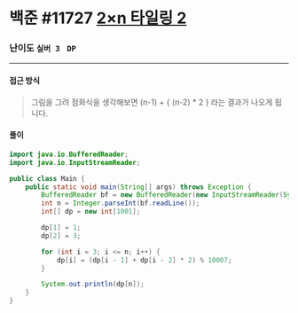 # 백준 #11727 [2×n 타일링 2](https://www.acmicpc.net/problem/11727)

### 난이도 `실버 3 `  `DP` 

---

#### 접근 방식

> 그림을 그려 점화식을 생각해보면 (n-1) +  { (n-2) * 2 } 라는 결과가 나오게 됩니다.

#### 풀이

```java
import java.io.BufferedReader;
import java.io.InputStreamReader;

public class Main {
    public static void main(String[] args) throws Exception {
        BufferedReader bf = new BufferedReader(new InputStreamReader(System.in));
        int n = Integer.parseInt(bf.readLine());
        int[] dp = new int[1001];

        dp[1] = 1;
        dp[2] = 3;

        for (int i = 3; i <= n; i++) {
            dp[i] = (dp[i - 1] + dp[i - 2] * 2) % 10007;
        }

        System.out.println(dp[n]);
    }
}
```

